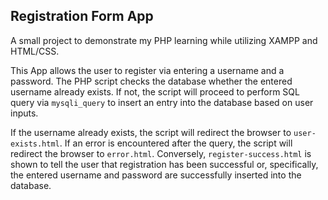 ## Registration Form App

A small project to demonstrate my PHP learning while utilizing XAMPP and HTML/CSS.

This App allows the user to register via entering a username and a password. The PHP script
checks the database whether the entered username already exists. If not, the script will proceed 
to perform SQL query via `mysqli_query` to insert an entry into the database based on user inputs.

If the username already exists, the script will redirect the browser to `user-exists.html`. If an error is 
encountered after the query, the script will redirect the browser to `error.html`. Conversely, 
`register-success.html` is shown to tell the user that registration has been successful or, specifically,
the entered username and password are successfully inserted into the database.
